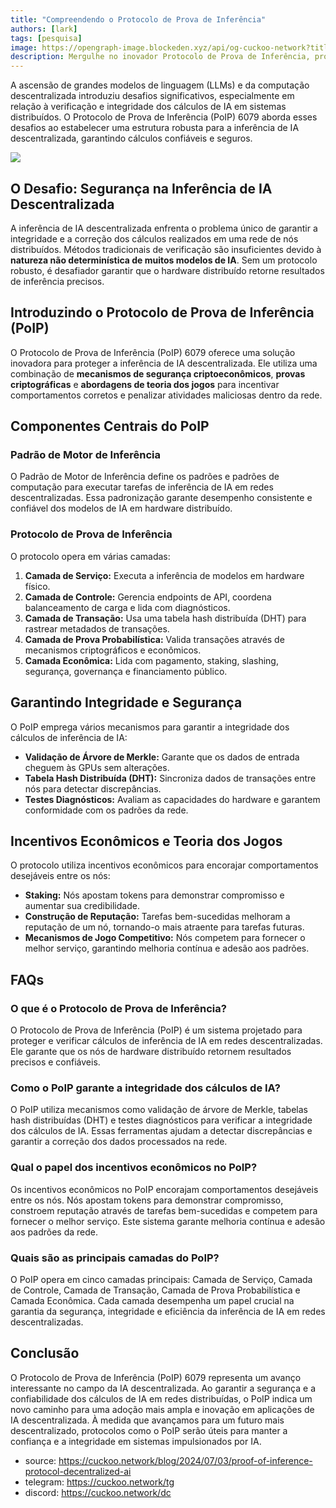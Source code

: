 ```yaml
---
title: "Compreendendo o Protocolo de Prova de Inferência"
authors: [lark]
tags: [pesquisa]
image: https://opengraph-image.blockeden.xyz/api/og-cuckoo-network?title=Compreendendo%20o%20Protocolo%20de%20Prova%20de%20Inferência
description: Mergulhe no inovador Protocolo de Prova de Inferência, projetado para proteger e verificar a inferência de IA em redes descentralizadas. Aprenda como este protocolo aborda os desafios únicos do cálculo de IA distribuído.
---
```


A ascensão de grandes modelos de linguagem (LLMs) e da computação descentralizada introduziu desafios significativos, especialmente em relação à verificação e integridade dos cálculos de IA em sistemas distribuídos. O Protocolo de Prova de Inferência (PoIP) 6079 aborda esses desafios ao estabelecer uma estrutura robusta para a inferência de IA descentralizada, garantindo cálculos confiáveis e seguros.

![](https://cuckoo-network.b-cdn.net/2024-07-03-proof-of-inference-protocol-decentralized-ai.webp)

## O Desafio: Segurança na Inferência de IA Descentralizada

A inferência de IA descentralizada enfrenta o problema único de garantir a integridade e a correção dos cálculos realizados em uma rede de nós distribuídos. Métodos tradicionais de verificação são insuficientes devido à **natureza não determinística de muitos modelos de IA**. Sem um protocolo robusto, é desafiador garantir que o hardware distribuído retorne resultados de inferência precisos.

## Introduzindo o Protocolo de Prova de Inferência (PoIP)

O Protocolo de Prova de Inferência (PoIP) 6079 oferece uma solução inovadora para proteger a inferência de IA descentralizada. Ele utiliza uma combinação de **mecanismos de segurança criptoeconômicos**, **provas criptográficas** e **abordagens de teoria dos jogos** para incentivar comportamentos corretos e penalizar atividades maliciosas dentro da rede.

## Componentes Centrais do PoIP

### Padrão de Motor de Inferência

O Padrão de Motor de Inferência define os padrões e padrões de computação para executar tarefas de inferência de IA em redes descentralizadas. Essa padronização garante desempenho consistente e confiável dos modelos de IA em hardware distribuído.

### Protocolo de Prova de Inferência

O protocolo opera em várias camadas:
1. **Camada de Serviço:** Executa a inferência de modelos em hardware físico.
2. **Camada de Controle:** Gerencia endpoints de API, coordena balanceamento de carga e lida com diagnósticos.
3. **Camada de Transação:** Usa uma tabela hash distribuída (DHT) para rastrear metadados de transações.
4. **Camada de Prova Probabilística:** Valida transações através de mecanismos criptográficos e econômicos.
5. **Camada Econômica:** Lida com pagamento, staking, slashing, segurança, governança e financiamento público.

## Garantindo Integridade e Segurança

O PoIP emprega vários mecanismos para garantir a integridade dos cálculos de inferência de IA:
- **Validação de Árvore de Merkle:** Garante que os dados de entrada cheguem às GPUs sem alterações.
- **Tabela Hash Distribuída (DHT):** Sincroniza dados de transações entre nós para detectar discrepâncias.
- **Testes Diagnósticos:** Avaliam as capacidades do hardware e garantem conformidade com os padrões da rede.

## Incentivos Econômicos e Teoria dos Jogos

O protocolo utiliza incentivos econômicos para encorajar comportamentos desejáveis entre os nós:
- **Staking:** Nós apostam tokens para demonstrar compromisso e aumentar sua credibilidade.
- **Construção de Reputação:** Tarefas bem-sucedidas melhoram a reputação de um nó, tornando-o mais atraente para tarefas futuras.
- **Mecanismos de Jogo Competitivo:** Nós competem para fornecer o melhor serviço, garantindo melhoria contínua e adesão aos padrões.

## FAQs

### O que é o Protocolo de Prova de Inferência?

O Protocolo de Prova de Inferência (PoIP) é um sistema projetado para proteger e verificar cálculos de inferência de IA em redes descentralizadas. Ele garante que os nós de hardware distribuído retornem resultados precisos e confiáveis.

### Como o PoIP garante a integridade dos cálculos de IA?

O PoIP utiliza mecanismos como validação de árvore de Merkle, tabelas hash distribuídas (DHT) e testes diagnósticos para verificar a integridade dos cálculos de IA. Essas ferramentas ajudam a detectar discrepâncias e garantir a correção dos dados processados na rede.

### Qual o papel dos incentivos econômicos no PoIP?

Os incentivos econômicos no PoIP encorajam comportamentos desejáveis entre os nós. Nós apostam tokens para demonstrar compromisso, constroem reputação através de tarefas bem-sucedidas e competem para fornecer o melhor serviço. Este sistema garante melhoria contínua e adesão aos padrões da rede.

### Quais são as principais camadas do PoIP?

O PoIP opera em cinco camadas principais: Camada de Serviço, Camada de Controle, Camada de Transação, Camada de Prova Probabilística e Camada Econômica. Cada camada desempenha um papel crucial na garantia da segurança, integridade e eficiência da inferência de IA em redes descentralizadas.

## Conclusão

O Protocolo de Prova de Inferência (PoIP) 6079 representa um avanço interessante no campo da IA descentralizada. Ao garantir a segurança e a confiabilidade dos cálculos de IA em redes distribuídas, o PoIP indica um novo caminho para uma adoção mais ampla e inovação em aplicações de IA descentralizada. À medida que avançamos para um futuro mais descentralizado, protocolos como o PoIP serão úteis para manter a confiança e a integridade em sistemas impulsionados por IA.

- source: https://cuckoo.network/blog/2024/07/03/proof-of-inference-protocol-decentralized-ai
- telegram: https://cuckoo.network/tg
- discord: https://cuckoo.network/dc
